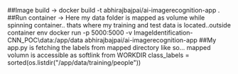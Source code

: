 ##Image build -> 
docker build -t abhirajbajpai/ai-imagerecognition-app .
##Run container ->  Here my data folder is mapped as volume while spinning container.. thats where my training and test data is located..outside container env
docker run -p 5000:5000 -v ImageIdentification-CNN_POC\data:/app/data abhirajbajpai/ai-imagerecognition-app
##My app.py is fetching the labels from mapped directory like so... mapped volumn is accessible as softlink from WORKDIR
class_labels = sorted(os.listdir("/app/data/training/people"))        
